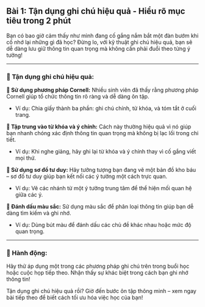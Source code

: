 ## Bài 1: Tận dụng ghi chú hiệu quả - Hiểu rõ mục tiêu trong 2 phút

Bạn có bao giờ cảm thấy như mình đang cố gắng nắm bắt một đàn bướm khi cố nhớ lại những gì đã học? Đừng lo, với kỹ thuật ghi chú hiệu quả, bạn sẽ dễ dàng lưu giữ thông tin quan trọng mà không cần phải đuổi theo từng ý tưởng!

---

### 📌 Tận dụng ghi chú hiệu quả:

**🔹 Sử dụng phương pháp Cornell:**
Nhiều sinh viên đã thấy rằng phương pháp Cornell giúp tổ chức thông tin rõ ràng và dễ dàng ôn tập.

- Ví dụ: Chia giấy thành ba phần: ghi chú chính, từ khóa, và tóm tắt ở cuối trang.

**🔹 Tập trung vào từ khóa và ý chính:**
Cách này thường hiệu quả vì nó giúp bạn nhanh chóng xác định thông tin quan trọng mà không bị lạc lối trong chi tiết.

- Ví dụ: Khi nghe giảng, hãy ghi lại từ khóa và ý chính thay vì cố gắng viết mọi thứ.

**🔹 Sử dụng sơ đồ tư duy:**
Hãy tưởng tượng bạn đang vẽ một bản đồ kho báu – sơ đồ tư duy giúp bạn kết nối các ý tưởng một cách trực quan.

- Ví dụ: Vẽ các nhánh từ một ý tưởng trung tâm để thể hiện mối quan hệ giữa các ý.

**🔹 Đánh dấu màu sắc:**
Sử dụng màu sắc để phân loại thông tin giúp bạn dễ dàng tìm kiếm và ghi nhớ.

- Ví dụ: Dùng bút màu để đánh dấu các chủ đề khác nhau hoặc mức độ quan trọng.

---

### 🚀 Hành động:

Hãy thử áp dụng một trong các phương pháp ghi chú trên trong buổi học hoặc cuộc họp tiếp theo. Nhận thấy sự khác biệt trong cách bạn ghi nhớ thông tin!

Tận dụng ghi chú hiệu quả rồi? Giờ đến bước ôn tập thông minh – xem ngay bài tiếp theo để biết cách tối ưu hóa việc học của bạn!